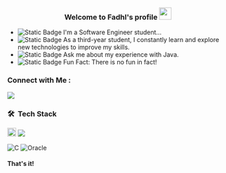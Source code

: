 
<h3 align="center">
  Welcome to Fadhl's profile
  <img src="https://media.giphy.com/media/hvRJCLFzcasrR4ia7z/giphy.gif" width="28">
</h3>

- ![Static Badge](https://img.shields.io/badge/Who%20I%20am%3F-red) I'm a Software Engineer student...
- ![Static Badge](https://img.shields.io/badge/I'm%20in%20The%20Road-cyan) As a third-year student, I constantly learn and explore new technologies to improve my skills.
- ![Static Badge](https://img.shields.io/badge/%F0%9F%92%AC%20Questions-blue) Ask me about my experience with Java.
- ![Static Badge](https://img.shields.io/badge/%F0%9F%95%B5%EF%B8%8F%E2%80%8D%E2%99%82%EF%B8%8F%20off--the--record-black) Fun Fact: There is no fun in fact!


### Connect with Me :

<a href="https://t.me/FadhlFadhili" target="_blank"><img src="https://img.shields.io/badge/Telegram-white?style=for-the-badge&logo=Telegram&logoColor=ffe6a7&logoSize=20&color=99582a"/></a>

### 🛠 &nbsp;Tech Stack
<img src="https://img.icons8.com/?size=100&id=13679&format=png&color=000000" height="20"> <img src="https://img.shields.io/badge/Java-blue?style=for-the-badge">

![C](https://img.shields.io/badge/C-00599C?style=for-the-badge&logo=c&logoColor=white)
![Oracle](https://img.shields.io/badge/Oracle%20SQL-F80000?style=for-the-badge&logo=oracle&logoColor=white)

<h4 align="left"> That's it! </h4>
